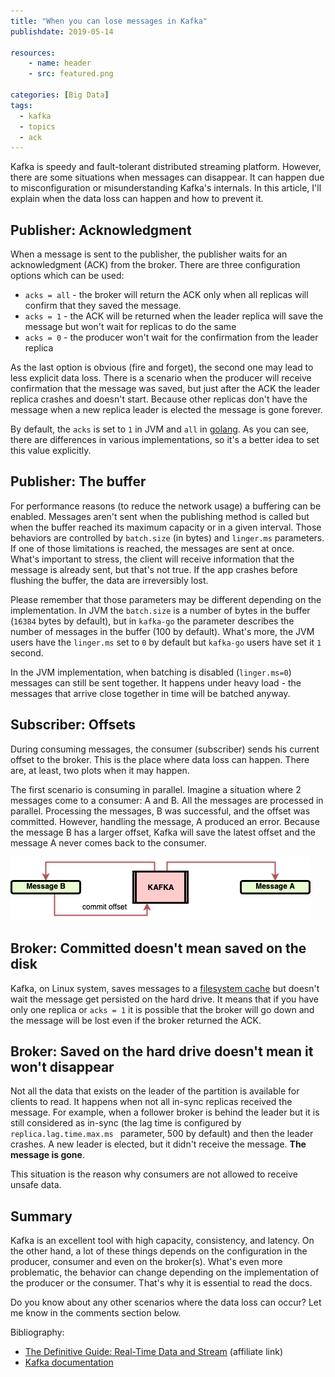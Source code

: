 ```yaml
---
title: "When you can lose messages in Kafka"
publishdate: 2019-05-14

resources:
    - name: header
    - src: featured.png

categories: [Big Data]
tags:
  - kafka
  - topics
  - ack
---
```


Kafka is speedy and fault-tolerant distributed streaming platform. However, there are some situations when messages can disappear. It can happen due to misconfiguration or misunderstanding Kafka's internals. In this article, I'll explain when the data loss can happen and how to prevent it.

## Publisher: Acknowledgment

When a message is sent to the publisher, the publisher waits for an acknowledgment (ACK) from the broker. There are three configuration options which can be used:

- `acks = all` - the broker will return the ACK only when all replicas will confirm that they saved the message.
- `acks = 1` - the ACK will be returned when the leader replica will save the message but won't wait for replicas to do the same
- `acks = 0` - the producer won't wait for the confirmation from the leader replica

As the last option is obvious (fire and forget), the second one may lead to less explicit data loss. There is a scenario when the producer will receive confirmation that the message was saved, but just after the ACK the leader replica crashes and doesn't start. Because other replicas don't have the message when a new replica leader is elected the message is gone forever.

By default, the `acks` is set to `1` in JVM and `all` in [golang](https://github.com/segmentio/kafka-go). As you can see, there are differences in various implementations, so it's a better idea to set this value explicitly.

## Publisher: The buffer

For performance reasons (to reduce the network usage) a buffering can be enabled. Messages aren't sent when the publishing method is called but when the buffer reached its maximum capacity or in a given interval. Those behaviors are controlled by `batch.size` (in bytes) and `linger.ms` parameters. If one of those limitations is reached, the messages are sent at once. What's important to stress, the client will receive information that the message is already sent, but that's not true. If the app crashes before flushing the buffer, the data are irreversibly lost.

Please remember that those parameters may be different depending on the implementation. In JVM the `batch.size` is a number of bytes in the buffer (`16384` bytes by default), but in `kafka-go` the parameter describes the number of messages in the buffer (100 by default). What's more, the JVM users have the `linger.ms` set to `0` by default but `kafka-go` users have set it `1` second.

In the JVM implementation, when batching is disabled (`linger.ms=0`) messages can still be sent together. It happens under heavy load - the messages that arrive close together in time will be batched anyway.

## Subscriber: Offsets

During consuming messages, the consumer (subscriber) sends his current offset to the broker. This is the place where data loss can happen. There are, at least, two plots when it may happen.

The first scenario is consuming in parallel. Imagine a situation where 2 messages come to a consumer: A and B. All the messages are processed in parallel. Processing the messages, B was successful, and the offset was committed. However, handling the message, A produced an error. Because the message B has a larger offset, Kafka will save the latest offset and the message A never comes back to the consumer.

![](/assets/posts/kafka-commit-message.png)

## Broker: Committed doesn't mean saved on the disk

Kafka, on Linux system, saves messages to a [filesystem cache](https://www.thomas-krenn.com/en/wiki/Linux_Page_Cache_Basics) but doesn't wait the message get persisted on the hard drive. It means that if you have only one replica or `acks = 1` it is possible that the broker will go down and the message will be lost even if the broker returned the ACK.

## Broker: Saved on the hard drive doesn't mean it won't disappear

Not all the data that exists on the leader of the partition is available for clients to read. It happens when not all in-sync replicas received the message. For example, when a follower broker is behind the leader but it is still considered as in-sync  (the lag time is configured by `replica.lag.time.max.ms ` parameter, 500 by default) and then the leader crashes. A new leader is elected, but it didn't receive the message. **The message is gone**.

This situation is the reason why consumers are not allowed to receive unsafe data.

## Summary

Kafka is an excellent tool with high capacity, consistency, and latency. On the other hand, a lot of these things depends on the configuration in the producer, consumer and even on the broker(s). What's even more problematic, the behavior can change depending on the implementation of the producer or the consumer. That's why it is essential to read the docs.

Do you know about any other scenarios where the data loss can occur? Let me know in the comments section below.

Bibliography:

- [The Definitive Guide: Real-Time Data and Stream](https://amzn.to/2Ru8Mr7) (affiliate link)
- [Kafka documentation](https://kafka.apache.org/documentation/)
